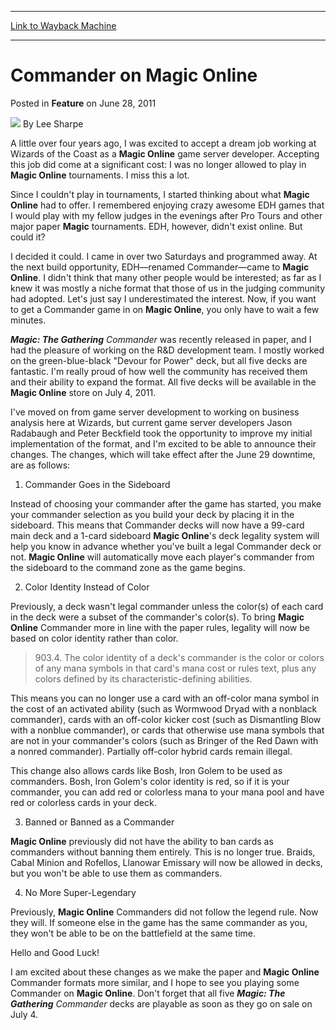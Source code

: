 
---
[Link to Wayback Machine](https://web.archive.org/web/20151121065608/http://magic.wizards.com/en/articles/archive/feature/commander-magic-online-2011-06-28)

[_metadata_:wayback_url]:- "http://magic.wizards.com/en/articles/archive/feature/commander-magic-online-2011-06-28"
[_metadata_:wayback_raw_url]:- "https://web.archive.org/web/20151121065608id_/http://magic.wizards.com/en/articles/archive/feature/commander-magic-online-2011-06-28"
[_metadata_:wayback_capture_timestamp]:- "2015-11-21 06:56:08+00:00"
[_metadata_:description]:- "A little over four years ago, I was excited to accept a dream job working at Wizards of the Coast as a Magic Online game server developer. Accepting this job did come at a significant cost: I was no longer allowed to play in Magic Online tournaments. I miss this a lot."
[_metadata_:generator]:- "Drupal 7 (http://drupal.org)"
---


Commander on **Magic Online**
=============================



 Posted in **Feature**
 on June 28, 2011 






![](https://media.magic.wizards.com/styles/auth_small/public/images/person/lee_author_image_0.jpeg)
By Lee Sharpe











A little over four years ago, I was excited to accept a dream job working at Wizards of the Coast as a **Magic Online** game server developer. Accepting this job did come at a significant cost: I was no longer allowed to play in **Magic Online** tournaments. I miss this a lot.

Since I couldn't play in tournaments, I started thinking about what **Magic Online** had to offer. I remembered enjoying crazy awesome EDH games that I would play with my fellow judges in the evenings after Pro Tours and other major paper **Magic** tournaments. EDH, however, didn't exist online. But could it?

I decided it could. I came in over two Saturdays and programmed away. At the next build opportunity, EDH—renamed Commander—came to **Magic Online**. I didn't think that many other people would be interested; as far as I knew it was mostly a niche format that those of us in the judging community had adopted. Let's just say I underestimated the interest. Now, if you want to get a Commander game in on **Magic Online**, you only have to wait a few minutes. 

***Magic: The Gathering** Commander* was recently released in paper, and I had the pleasure of working on the R&D development team. I mostly worked on the green-blue-black "Devour for Power" deck, but all five decks are fantastic. I'm really proud of how well the community has received them and their ability to expand the format. All five decks will be available in the **Magic Online** store on July 4, 2011. 

I've moved on from game server development to working on business analysis here at Wizards, but current game server developers Jason Radabaugh and Peter Beckfield took the opportunity to improve my initial implementation of the format, and I'm excited to be able to announce their changes. The changes, which will take effect after the June 29 downtime, are as follows: 

1. Commander Goes in the Sideboard

Instead of choosing your commander after the game has started, you make your commander selection as you build your deck by placing it in the sideboard. This means that Commander decks will now have a 99-card main deck and a 1-card sideboard **Magic Online**'s deck legality system will help you know in advance whether you've built a legal Commander deck or not. **Magic Online** will automatically move each player's commander from the sideboard to the command zone as the game begins. 

2. Color Identity Instead of Color

Previously, a deck wasn't legal commander unless the color(s) of each card in the deck were a subset of the commander's color(s). To bring **Magic Online** Commander more in line with the paper rules, legality will now be based on color identity rather than color. 


> 903.4. The color identity of a deck's commander is the color or colors of any mana symbols in that card's mana cost or rules text, plus any colors defined by its characteristic-defining abilities.

This means you can no longer use a card with an off-color mana symbol in the cost of an activated ability (such as Wormwood Dryad with a nonblack commander), cards with an off-color kicker cost (such as Dismantling Blow with a nonblue commander), or cards that otherwise use mana symbols that are not in your commander's colors (such as Bringer of the Red Dawn with a nonred commander). Partially off-color hybrid cards remain illegal. 

This change also allows cards like Bosh, Iron Golem to be used as commanders. Bosh, Iron Golem's color identity is red, so if it is your commander, you can add red or colorless mana to your mana pool and have red or colorless cards in your deck. 

3. Banned or Banned as a Commander

**Magic Online** previously did not have the ability to ban cards as commanders without banning them entirely. This is no longer true. Braids, Cabal Minion and Rofellos, Llanowar Emissary will now be allowed in decks, but you won't be able to use them as commanders. 

4. No More Super-Legendary

Previously, **Magic Online** Commanders did not follow the legend rule. Now they will. If someone else in the game has the same commander as you, they won't be able to be on the battlefield at the same time. 

Hello and Good Luck! 

I am excited about these changes as we make the paper and **Magic Online** Commander formats more similar, and I hope to see you playing some Commander on **Magic Online**. Don't forget that all five ***Magic: The Gathering** Commander* decks are playable as soon as they go on sale on July 4.







